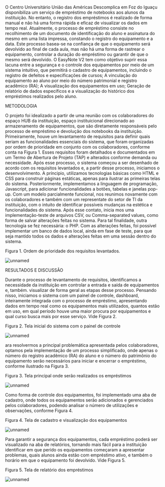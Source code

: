 O Centro Universitário União das Américas Descomplica em Foz do Iguaçu disponibiliza um serviço de empréstimo de notebooks aos alunos da instituição. No entanto, o registro dos empréstimos é realizado de forma manual e não há uma forma rápida e eficaz de visualizar os dados em tempo real.
Atualmente, o processo de empréstimo consiste no recolhimento de um documento de identificação do aluno e assinatura do mesmo em uma lista impressa, constando o registro do equipamento e a data. Este processo basea-se na confiança de que o equipamento será devolvido ao final de cada aula, mas não há uma forma de rastrear o equipamento, controlar a duração do empréstimo ou garantir de que o mesmo será devolvido. 
O EasyNote V2 tem como objetivo suprir essa lacuna entre a segurança e o controle dos equipamentos por meio de um sistema intuitivo, que permitirá o cadastro de equipamentos, incluindo o registro de defeitos e especificações de cursos; A vinculação do equipamento ao aluno por meio do número patrimonial e registro acadêmico (RA); A visualização dos equipamentos em uso; Geração de relatório de dados específicos e a visualização do histórico dos empréstimos realizados pelo aluno. 

METODOLOGIA

O projeto foi idealizado a partir de uma reunião com os colaboradores do espaço HUB da instituição, espaço instituicional direcionado ao armazenamento de equipamentos, que são diretamente responsáveis pelo processo de empréstimo e devolução dos notebooks da instituição. 
Primeiramente, houve um levantamento de requisitos para definir quais seriam as funcionalidades essenciais do sistema, que foram organizadas por ordem de prioridade em conjunto com os colaboradores, conforme conta na Figura 1. Esses requisitos foram detalhados e documentados em um Termo de Abertura de Projeto (TAP) e alterados conforme demanda ou necessidade. Após esse processo, o sistema começou a ser desenhado de acordo com os requisitos levantados e, a partir desse processo, iniciamos o desenvolvimento. 
A príncipio, utilizamos tecnologias básicas como HTML e CSS para construir páginas estáticas, apenas para ilustrar as primeiras telas do sistema. Posteriormente, implementamos a linguagem de programação, Javascript, para adicionar funcionalidades a botões, tabelas e janelas pop-up. 
Com um modelo parcialmente funcional, nos reunimos novamente com os colaboradores e também com um representate do setor de TI da instituição, com o intuito de identificar possíveis mudanças na estética e funcionalidades do sistema. 
Após esse contato, inicia
mos uma implementação-teste de arquivos CSV, ou Comma-separated values, como forma de salvar alterações feitas no sistema. Para tal finalidade, outra tecnologia se fez necessária: o PHP. Com as alterações feitas, foi possível implementar um banco de dados local, ainda em fase de teste, para que seja mantido todos os dados e alterações feitas em uma sessão dentro do sistema. 

Figura 1. Ordem de prioridade dos requisitos levantados.

![unnamed](https://github.com/joaosagrath/easynote.github.io/assets/16491360/7e5e1874-413f-4879-919d-d984a8da462a)

RESULTADOS E DISCUSSÃO

Durante o processo de levantamento de requisitos, identificamos a necessidade da instituição em controlar a entrada e saída de equipamentos e, também. visualizar de forma geral as etapas desse processo. Pensando nisso, iniciamos o sistema com um painel de controle, dashboard, inteiramente integrada com o processo de empréstimo, apresentando dados em tempo real como os equipamentos mais utilizados, quantos estão em uso, em qual período houve uma maior procura por equipamentos e qual curso busca mais por esse serviço. Vide Figura 2.

Figura 2. Tela inicial do sistema com o painel de controle

![unnamed](https://github.com/joaosagrath/easynote.github.io/assets/16491360/6841cdc3-769d-4ebf-8da3-83c6a7c411d9)

ara resolvermos a principal problemática apresentada pelos colaboradores, optamos pela implementação de um processo simplificado, onde apenas o número do registro acadêmico (RA) do aluno e o número do patrimônio do equipamento serão necessários para iniciar e encerrar o empréstimo, conforme ilustrado na Figura 3.

Figura 3. Tela principal onde serão realizados os empréstimos

![unnamed](https://github.com/joaosagrath/easynote.github.io/assets/16491360/a1ceb316-c1fa-47f1-975f-54b4baaaa134)

Como forma de controle dos equipamentos, foi implementado uma aba de cadastro, onde todos os equipamentos serão adicionados e gerenciados pelos colaboradores, podendo analisar o número de utilizações e observações, conforme Figura 4. 

Figura 4. Tela de cadastro e visualização dos equipamentos

![unnamed](https://github.com/joaosagrath/easynote.github.io/assets/16491360/db49e00e-34fe-49f0-af21-cb916e2c9d35)

Para garantir a segurança dos equipamentos, cada empréstimo poderá ser visualizado na aba de relatórios, tornando mais fácil para a instituição identificar em que perído os equipamentos começaram a apresentar problemas, quais alunos ainda estão com empréstimo ativo, e também o horário em que o equipamento foi devolvido. Vide Figura 5.

Figura 5. Tela de relatório dos empréstimos

![unnamed](https://github.com/joaosagrath/easynote.github.io/assets/16491360/6e4d1701-0fdd-4dc5-b159-be690afa8d40)

